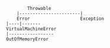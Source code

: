 					Throwable
				|-----------------------|		
				Error					Exception
			|----|-------
			VirtualMachineError
			|-----------------
			OutOfMemoryError